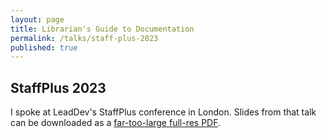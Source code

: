 ```yaml
---
layout: page
title: Librarian's Guide to Documentation
permalink: /talks/staff-plus-2023
published: true
---
```


## StaffPlus 2023

I spoke at LeadDev's StaffPlus conference in London. Slides from that talk can be downloaded as a <a href="https://krt-images.s3.eu-west-2.amazonaws.com/ktierney-librarian-tips-brighton-ruby.pdf">far-too-large full-res PDF</a>.
